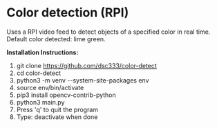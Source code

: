# Color detection (RPI)
Uses a RPI video feed to detect objects of a specified color in real time. 
Default color detected: lime green. 

**Installation Instructions:**
1. git clone https://github.com/dsc333/color-detect
2. cd color-detect
3. python3 -m venv --system-site-packages env
4. source env/bin/activate
5. pip3 install opencv-contrib-python
6. python3 main.py
7. Press 'q' to quit the program
8. Type: deactivate when done
